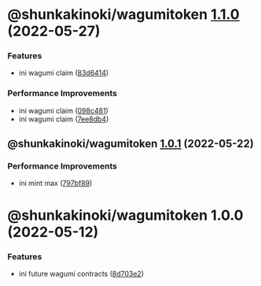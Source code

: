 # @shunkakinoki/wagumitoken [1.1.0](https://github.com/shunkakinoki/contracts/compare/@shunkakinoki/wagumitoken@1.0.1...@shunkakinoki/wagumitoken@1.1.0) (2022-05-27)

### Features

- ini wagumi claim ([83d6414](https://github.com/shunkakinoki/contracts/commit/83d64140d711beff70e30105563616d185d3ad0d))

### Performance Improvements

- ini wagumi claim ([098c481](https://github.com/shunkakinoki/contracts/commit/098c481e08fff1b456cb99dbf29bd7312c55b1ba))
- ini wagumi claim ([7ee8db4](https://github.com/shunkakinoki/contracts/commit/7ee8db46fa353fc4744e8920b9fa0572e7602ea4))

## @shunkakinoki/wagumitoken [1.0.1](https://github.com/shunkakinoki/contracts/compare/@shunkakinoki/wagumitoken@1.0.0...@shunkakinoki/wagumitoken@1.0.1) (2022-05-22)

### Performance Improvements

- ini mint max ([797bf89](https://github.com/shunkakinoki/contracts/commit/797bf89756f6964748e3cf64e51ea5e4d7f0dc4e))

# @shunkakinoki/wagumitoken 1.0.0 (2022-05-12)

### Features

- ini future wagumi contracts ([8d703e2](https://github.com/shunkakinoki/contracts/commit/8d703e2aa3e467a5924ee800c2cc9669a49d24b1))
